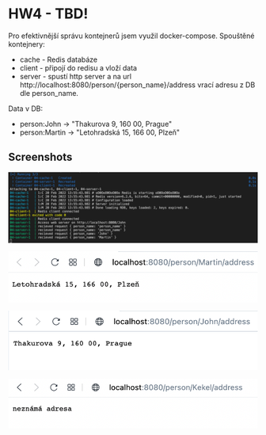 # HW4 - TBD!

Pro efektivnější správu kontejnerů jsem využil docker-compose. Spouštěné kontejnery:

-   cache - Redis databáze
-   client - připojí do redisu a vloží data
-   server - spustí http server a na url http://localhost:8080/person/{person_name}/address vrací adresu z DB dle person_name.

Data v DB:

-   person:John -> "Thakurova 9, 160 00, Prague"
-   person:Martin -> "Letohradská 15, 166 00, Plzeň"

## Screenshots

![output](screenshots/output.png)

![Martin](screenshots/Martin.png)

![John](screenshots/John.png)

![Unkown](screenshots/Kekel.png)

